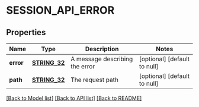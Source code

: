 # SESSION_API_ERROR

## Properties
Name | Type | Description | Notes
------------ | ------------- | ------------- | -------------
**error** | [**STRING_32**](STRING_32.md) | A message describing the error | [optional] [default to null]
**path** | [**STRING_32**](STRING_32.md) | The request path | [optional] [default to null]

[[Back to Model list]](../README.md#documentation-for-models) [[Back to API list]](../README.md#documentation-for-api-endpoints) [[Back to README]](../README.md)


